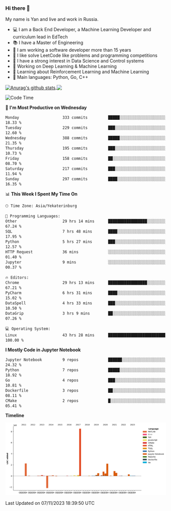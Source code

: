 ### Hi there 👋

My name is Yan and live and work in Russia.

- 💻 I am a Back End Developer, a Machine Learning Developer and curriculum lead in EdTech
- 📚 I have a Master of Engineering
- 🤔 I am working a software developer more than 15 years
- 🌱 I like solve LeetCode like problems and programming competitions
- 📝 I have a strong interest in Data Science and Control systems
- 🔭 Working on Deep Learning & Machine Learning
- 🌱 Learning about Reinforcement Learning and Machine Learning
- 🌟 Main languages: Python, Go, C++

<!--


**yanchick/yanchick** is a ✨ _special_ ✨ repository because its `README.md` (this file) appears on your GitHub profile.

Here are some ideas to get you started:

- I am a self taught Full Stack Developer and a Machine Learning Developer
- 🌱 I’m currently learning ...
- 👯 I’m looking to collaborate on ...
- 🤔 I’m looking for help with ...
- 💬 Ask me about ...
- 📫 How to reach me: ...
- 😄 Pronouns: ...
- ⚡ Fun fact: ...

-->


<a href="https://github.com/anuraghazra/github-readme-stats">
    <img align="center" src="https://github-readme-stats.vercel.app/api?username=yanchick&count_private=true" alt="Anurag's github stats" />
</a>
<a href="https://github.com/anuraghazra/github-readme-stats">
    <img align="center" src="https://github-readme-stats.vercel.app/api/top-langs/?username=yanchick&hide=javascript,html,CSS" />
</a>

<!--START_SECTION:waka-->
![Code Time](http://img.shields.io/badge/Code%20Time-1%2C011%20hrs%203%20mins-blue)

📅 **I'm Most Productive on Wednesday** 

```text
Monday                   333 commits         █████░░░░░░░░░░░░░░░░░░░░   18.33 % 
Tuesday                  229 commits         ███░░░░░░░░░░░░░░░░░░░░░░   12.60 % 
Wednesday                388 commits         █████░░░░░░░░░░░░░░░░░░░░   21.35 % 
Thursday                 195 commits         ███░░░░░░░░░░░░░░░░░░░░░░   10.73 % 
Friday                   158 commits         ██░░░░░░░░░░░░░░░░░░░░░░░   08.70 % 
Saturday                 217 commits         ███░░░░░░░░░░░░░░░░░░░░░░   11.94 % 
Sunday                   297 commits         ████░░░░░░░░░░░░░░░░░░░░░   16.35 % 
```


📊 **This Week I Spent My Time On** 

```text
🕑︎ Time Zone: Asia/Yekaterinburg

💬 Programming Languages: 
Other                    29 hrs 14 mins      █████████████████░░░░░░░░   67.24 % 
SQL                      7 hrs 48 mins       ████░░░░░░░░░░░░░░░░░░░░░   17.95 % 
Python                   5 hrs 27 mins       ███░░░░░░░░░░░░░░░░░░░░░░   12.57 % 
HTTP Request             36 mins             ░░░░░░░░░░░░░░░░░░░░░░░░░   01.40 % 
Jupyter                  9 mins              ░░░░░░░░░░░░░░░░░░░░░░░░░   00.37 % 

🔥 Editors: 
Chrome                   29 hrs 13 mins      █████████████████░░░░░░░░   67.21 % 
PyCharm                  6 hrs 31 mins       ████░░░░░░░░░░░░░░░░░░░░░   15.02 % 
DataSpell                4 hrs 33 mins       ███░░░░░░░░░░░░░░░░░░░░░░   10.50 % 
DataGrip                 3 hrs 9 mins        ██░░░░░░░░░░░░░░░░░░░░░░░   07.26 % 

💻 Operating System: 
Linux                    43 hrs 28 mins      █████████████████████████   100.00 % 
```

**I Mostly Code in Jupyter Notebook** 

```text
Jupyter Notebook         9 repos             ██████░░░░░░░░░░░░░░░░░░░   24.32 % 
Python                   7 repos             █████░░░░░░░░░░░░░░░░░░░░   18.92 % 
Go                       4 repos             ███░░░░░░░░░░░░░░░░░░░░░░   10.81 % 
Dockerfile               3 repos             ██░░░░░░░░░░░░░░░░░░░░░░░   08.11 % 
CMake                    2 repos             █░░░░░░░░░░░░░░░░░░░░░░░░   05.41 % 
```



**Timeline**

![Lines of Code chart](https://raw.githubusercontent.com/yanchick/yanchick/main/assets/bar_graph.png)


 Last Updated on 07/11/2023 18:39:50 UTC
<!--END_SECTION:waka-->

